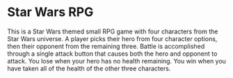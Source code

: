 # Star Wars RPG

This is a Star Wars themed small RPG game with four characters from the Star Wars universe. A player picks their hero from four character options, then their opponent from the remaining three. Battle is accomplished through a single attack button that causes both the hero and opponent to attack. You lose when your hero has no health remaining. You win when you have taken all of the health of the other three characters.
